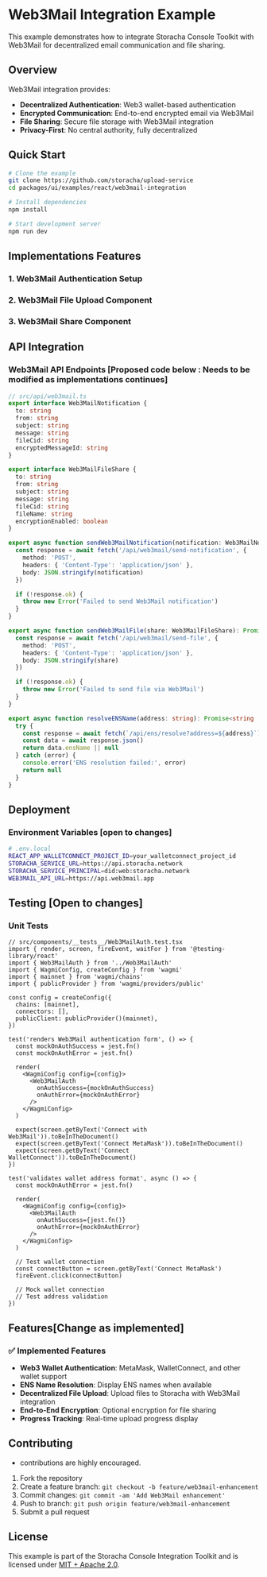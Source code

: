 # Web3Mail Integration Example

This example demonstrates how to integrate Storacha Console Toolkit with Web3Mail for decentralized email communication and file sharing.

## Overview

Web3Mail integration provides:
- **Decentralized Authentication**: Web3 wallet-based authentication
- **Encrypted Communication**: End-to-end encrypted email via Web3Mail
- **File Sharing**: Secure file storage with Web3Mail integration
- **Privacy-First**: No central authority, fully decentralized

## Quick Start

```bash
# Clone the example
git clone https://github.com/storacha/upload-service
cd packages/ui/examples/react/web3mail-integration

# Install dependencies
npm install

# Start development server
npm run dev
```

## Implementations Features

### 1. Web3Mail Authentication Setup

### 2. Web3Mail File Upload Component

### 3. Web3Mail Share Component


## API Integration

### Web3Mail API Endpoints [Proposed code below : Needs to be modified as implementations continues]

```typescript
// src/api/web3mail.ts
export interface Web3MailNotification {
  to: string
  from: string
  subject: string
  message: string
  fileCid: string
  encryptedMessageId: string
}

export interface Web3MailFileShare {
  to: string
  from: string
  subject: string
  message: string
  fileCid: string
  fileName: string
  encryptionEnabled: boolean
}

export async function sendWeb3MailNotification(notification: Web3MailNotification): Promise<void> {
  const response = await fetch('/api/web3mail/send-notification', {
    method: 'POST',
    headers: { 'Content-Type': 'application/json' },
    body: JSON.stringify(notification)
  })

  if (!response.ok) {
    throw new Error('Failed to send Web3Mail notification')
  }
}

export async function sendWeb3MailFile(share: Web3MailFileShare): Promise<void> {
  const response = await fetch('/api/web3mail/send-file', {
    method: 'POST',
    headers: { 'Content-Type': 'application/json' },
    body: JSON.stringify(share)
  })

  if (!response.ok) {
    throw new Error('Failed to send file via Web3Mail')
  }
}

export async function resolveENSName(address: string): Promise<string | null> {
  try {
    const response = await fetch(`/api/ens/resolve?address=${address}`)
    const data = await response.json()
    return data.ensName || null
  } catch (error) {
    console.error('ENS resolution failed:', error)
    return null
  }
}
```

## Deployment


### Environment Variables [open to changes]

```bash
# .env.local
REACT_APP_WALLETCONNECT_PROJECT_ID=your_walletconnect_project_id
STORACHA_SERVICE_URL=https://api.storacha.network
STORACHA_SERVICE_PRINCIPAL=did:web:storacha.network
WEB3MAIL_API_URL=https://api.web3mail.app
```

## Testing [Open to changes]

### Unit Tests

```tsx
// src/components/__tests__/Web3MailAuth.test.tsx
import { render, screen, fireEvent, waitFor } from '@testing-library/react'
import { Web3MailAuth } from '../Web3MailAuth'
import { WagmiConfig, createConfig } from 'wagmi'
import { mainnet } from 'wagmi/chains'
import { publicProvider } from 'wagmi/providers/public'

const config = createConfig({
  chains: [mainnet],
  connectors: [],
  publicClient: publicProvider()(mainnet),
})

test('renders Web3Mail authentication form', () => {
  const mockOnAuthSuccess = jest.fn()
  const mockOnAuthError = jest.fn()

  render(
    <WagmiConfig config={config}>
      <Web3MailAuth
        onAuthSuccess={mockOnAuthSuccess}
        onAuthError={mockOnAuthError}
      />
    </WagmiConfig>
  )

  expect(screen.getByText('Connect with Web3Mail')).toBeInTheDocument()
  expect(screen.getByText('Connect MetaMask')).toBeInTheDocument()
  expect(screen.getByText('Connect WalletConnect')).toBeInTheDocument()
})

test('validates wallet address format', async () => {
  const mockOnAuthError = jest.fn()
  
  render(
    <WagmiConfig config={config}>
      <Web3MailAuth
        onAuthSuccess={jest.fn()}
        onAuthError={mockOnAuthError}
      />
    </WagmiConfig>
  )

  // Test wallet connection
  const connectButton = screen.getByText('Connect MetaMask')
  fireEvent.click(connectButton)
  
  // Mock wallet connection
  // Test address validation
})
```

## Features[Change as implemented]

### ✅ Implemented Features

- **Web3 Wallet Authentication**: MetaMask, WalletConnect, and other wallet support
- **ENS Name Resolution**: Display ENS names when available
- **Decentralized File Upload**: Upload files to Storacha with Web3Mail integration
- **End-to-End Encryption**: Optional encryption for file sharing
- **Progress Tracking**: Real-time upload progress display

## Contributing

- contributions are highly encouraged.

1. Fork the repository
2. Create a feature branch: `git checkout -b feature/web3mail-enhancement`
3. Commit changes: `git commit -am 'Add Web3Mail enhancement'`
4. Push to branch: `git push origin feature/web3mail-enhancement`
5. Submit a pull request

## License

This example is part of the Storacha Console Integration Toolkit and is licensed under [MIT + Apache 2.0](https://github.com/storacha/upload-service/blob/main/license.md).
